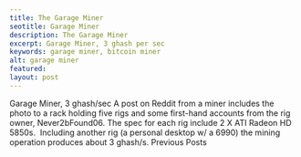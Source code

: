 ```yaml
---
title: The Garage Miner
seotitle: Garage Miner
description: The Garage Miner
excerpt: Garage Miner, 3 ghash per sec
keywords: garage miner, bitcoin miner
alt: garage miner
featured: 
layout: post
---
```

Garage Miner, 3 ghash/sec
A post on Reddit from a miner includes the photo to a rack holding five rigs and some first-hand accounts from the rig owner, Never2bFound06.
The spec for each rig include 2 X ATI Radeon HD 5850s.  Including another rig (a personal desktop w/ a 6990) the mining operation produces about 3 ghash/s.
Previous Posts
